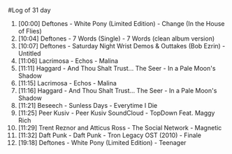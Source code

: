#Log of 31 day

1. [00:00] Deftones - White Pony (Limited Edition) - Change (In the House of Flies)
1. [10:04] Deftones - 7 Words (Single) - 7 Words (clean album version)
1. [10:07] Deftones - Saturday Night Wrist Demos & Outtakes (Bob Ezrin) - Untitled
1. [11:06] Lacrimosa - Echos - Malina
1. [11:11] Haggard - And Thou Shalt Trust... The Seer - In a Pale Moon's Shadow
1. [11:15] Lacrimosa - Echos - Malina
1. [11:16] Haggard - And Thou Shalt Trust... The Seer - In a Pale Moon's Shadow
1. [11:21] Beseech - Sunless Days - Everytime I Die
1. [11:25] Peer Kusiv - Peer Kusiv SoundCloud - TopDown Feat. Maggy Rich
1. [11:29] Trent Reznor and Atticus Ross - The Social Network - Magnetic
1. [11:32] Daft Punk - Daft Punk - Tron Legacy OST (2010) - Finale
1. [19:18] Deftones - White Pony (Limited Edition) - Teenager
